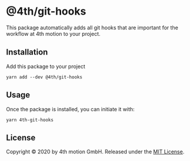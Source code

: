 # @4th/git-hooks

This package automatically adds all git hooks that are important for the workflow at 4th motion to your project.

## Installation

Add this package to your project

```
yarn add --dev @4th/git-hooks
```

## Usage

Once the package is installed, you can initiate it with:

```
yarn 4th-git-hooks
```

## License

Copyright © 2020 by 4th motion GmbH. Released under the [MIT License](LICENSE.md).